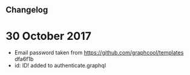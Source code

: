 ## Changelog

# 30 October 2017

- Email password taken from https://github.com/graphcool/templates dfa6f1b
- id: ID! added to authenticate.graphql

